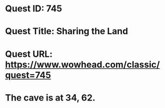 # Quest ID: 745
# Quest Title: Sharing the Land
# Quest URL: https://www.wowhead.com/classic/quest=745
# The cave is at 34, 62.